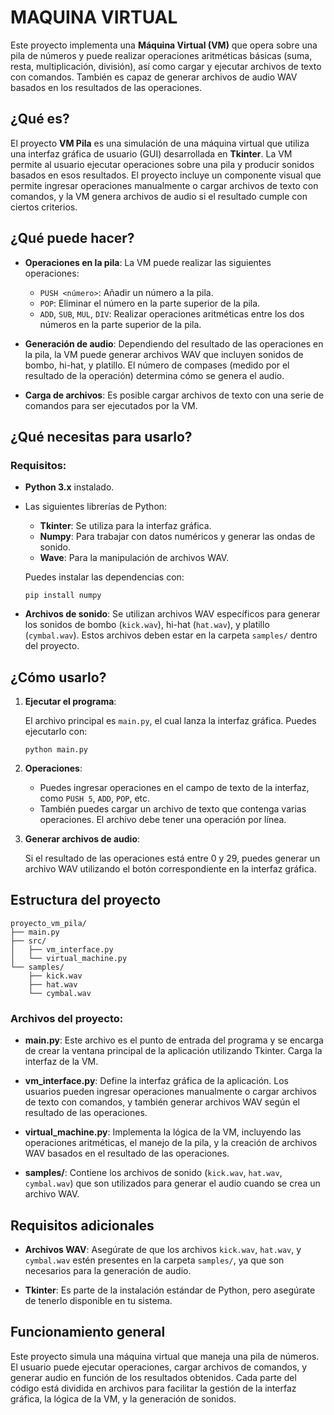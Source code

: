 # MAQUINA VIRTUAL 

Este proyecto implementa una **Máquina Virtual (VM)** que opera sobre una pila de números y puede realizar operaciones aritméticas básicas (suma, resta, multiplicación, división), así como cargar y ejecutar archivos de texto con comandos. También es capaz de generar archivos de audio WAV basados en los resultados de las operaciones.

## ¿Qué es?

El proyecto **VM Pila** es una simulación de una máquina virtual que utiliza una interfaz gráfica de usuario (GUI) desarrollada en **Tkinter**. La VM permite al usuario ejecutar operaciones sobre una pila y producir sonidos basados en esos resultados. El proyecto incluye un componente visual que permite ingresar operaciones manualmente o cargar archivos de texto con comandos, y la VM genera archivos de audio si el resultado cumple con ciertos criterios.





## ¿Qué puede hacer?

- **Operaciones en la pila**: La VM puede realizar las siguientes operaciones:
  - `PUSH <número>`: Añadir un número a la pila.
  - `POP`: Eliminar el número en la parte superior de la pila.
  - `ADD`, `SUB`, `MUL`, `DIV`: Realizar operaciones aritméticas entre los dos números en la parte superior de la pila.
  
- **Generación de audio**: Dependiendo del resultado de las operaciones en la pila, la VM puede generar archivos WAV que incluyen sonidos de bombo, hi-hat, y platillo. El número de compases (medido por el resultado de la operación) determina cómo se genera el audio.
  
- **Carga de archivos**: Es posible cargar archivos de texto con una serie de comandos para ser ejecutados por la VM.




## ¿Qué necesitas para usarlo?
### Requisitos:

- **Python 3.x** instalado.
- Las siguientes librerías de Python:
  - **Tkinter**: Se utiliza para la interfaz gráfica.
  - **Numpy**: Para trabajar con datos numéricos y generar las ondas de sonido.
  - **Wave**: Para la manipulación de archivos WAV.
  
  Puedes instalar las dependencias con:
  ```
  pip install numpy
  ```

- **Archivos de sonido**: Se utilizan archivos WAV específicos para generar los sonidos de bombo (`kick.wav`), hi-hat (`hat.wav`), y platillo (`cymbal.wav`). Estos archivos deben estar en la carpeta `samples/` dentro del proyecto.






## ¿Cómo usarlo?

1. **Ejecutar el programa**:
   
   El archivo principal es `main.py`, el cual lanza la interfaz gráfica. Puedes ejecutarlo con:

   ```
   python main.py
   ```

2. **Operaciones**:

   - Puedes ingresar operaciones en el campo de texto de la interfaz, como `PUSH 5`, `ADD`, `POP`, etc.
   - También puedes cargar un archivo de texto que contenga varias operaciones. El archivo debe tener una operación por línea.
   
3. **Generar archivos de audio**:
   
   Si el resultado de las operaciones está entre 0 y 29, puedes generar un archivo WAV utilizando el botón correspondiente en la interfaz gráfica.




## Estructura del proyecto
```
proyecto_vm_pila/
├── main.py
├── src/
│   ├── vm_interface.py
│   └── virtual_machine.py
└── samples/
    ├── kick.wav
    ├── hat.wav
    └── cymbal.wav
```



### Archivos del proyecto:

- **main.py**: Este archivo es el punto de entrada del programa y se encarga de crear la ventana principal de la aplicación utilizando Tkinter. Carga la interfaz de la VM.

- **vm_interface.py**: Define la interfaz gráfica de la aplicación. Los usuarios pueden ingresar operaciones manualmente o cargar archivos de texto con comandos, y también generar archivos WAV según el resultado de las operaciones.
 
- **virtual_machine.py**: Implementa la lógica de la VM, incluyendo las operaciones aritméticas, el manejo de la pila, y la creación de archivos WAV basados en el resultado de las operaciones.

- **samples/**: Contiene los archivos de sonido (`kick.wav`, `hat.wav`, `cymbal.wav`) que son utilizados para generar el audio cuando se crea un archivo WAV.




## Requisitos adicionales

- **Archivos WAV**: Asegúrate de que los archivos `kick.wav`, `hat.wav`, y `cymbal.wav` estén presentes en la carpeta `samples/`, ya que son necesarios para la generación de audio.

- **Tkinter**: Es parte de la instalación estándar de Python, pero asegúrate de tenerlo disponible en tu sistema.





## Funcionamiento general

Este proyecto simula una máquina virtual que maneja una pila de números. El usuario puede ejecutar operaciones, cargar archivos de comandos, y generar audio en función de los resultados obtenidos. Cada parte del código está dividida en archivos para facilitar la gestión de la interfaz gráfica, la lógica de la VM, y la generación de sonidos.


